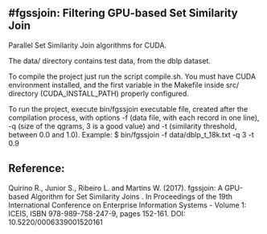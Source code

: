 #fgssjoin: Filtering GPU-based Set Similarity Join
---

Parallel Set Similarity Join algorithms for CUDA.

The data/ directory contains test data, from the dblp dataset.

To compile the project just run the script compile.sh. 
You must have CUDA environment installed, and the first variable 
in the Makefile inside src/ directory (CUDA_INSTALL_PATH) properly configured.

To run the project, execute bin/fgssjoin executable file, created
after the compilation process, with options -f (data file, with each
record in one line), -q (size of the qgrams, 3 is a good value) and
-t (similarity threshold, between 0.0 and 1.0).
Example:
$ bin/fgssjoin -f data/dblp_t_18k.txt -q 3 -t 0.9

Reference:
---
Quirino R., Junior S., Ribeiro L. and Martins W. (2017). fgssjoin: A GPU-based Algorithm for Set Similarity Joins . In Proceedings of the 19th International Conference on Enterprise Information Systems - Volume 1: ICEIS, ISBN 978-989-758-247-9, pages 152-161. DOI: 10.5220/0006339001520161
